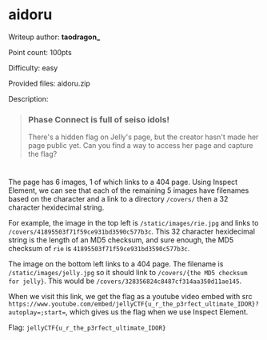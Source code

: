 # aidoru
Writeup author: **taodragon_**

Point count: 100pts

Difficulty: easy

Provided files: aidoru.zip

Description:
> ### Phase Connect is full of seiso idols!
>
>There's a hidden flag on Jelly's page, but the creator hasn't made her page public yet. Can you find a way to access her page and capture the flag?
# 

The page has 6 images, 1 of which links to a 404 page. Using Inspect Element, we can see that each of the remaining 5 images have filenames based on the character and a link to a directory `/covers/` then a 32 character hexidecimal string.

For example, the image in the top left is `/static/images/rie.jpg` and links to `/covers/41895503f71f59ce931bd3590c577b3c`. This 32 character hexidecimal string is the length of an MD5 checksum, and sure enough, the MD5 checksum of `rie` is `41895503f71f59ce931bd3590c577b3c`.

The image on the bottom left links to a 404 page. The filename is `/static/images/jelly.jpg` so it should link to `/covers/{the MD5 checksum for jelly}`. This would be `/covers/328356824c8487cf314aa350d11ae145`.

When we visit this link, we get the flag as a youtube video embed with src `https://www.youtube.com/embed/jellyCTF{u_r_the_p3rfect_ultimate_IDOR}?autoplay=;start=`, which gives us the flag when we use Inspect Element.

Flag: `jellyCTF{u_r_the_p3rfect_ultimate_IDOR}`
